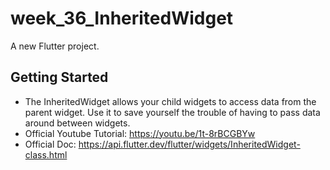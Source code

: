 # week_36_InheritedWidget

A new Flutter project.

## Getting Started

- The InheritedWidget allows your child widgets to access data from the parent widget. Use it to save yourself the trouble of having to pass data around between widgets.
- Official Youtube Tutorial: https://youtu.be/1t-8rBCGBYw
- Official Doc: https://api.flutter.dev/flutter/widgets/InheritedWidget-class.html